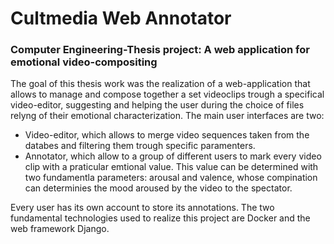 # Cultmedia Web Annotator

### Computer Engineering-Thesis project: A web application for emotional video-compositing

The goal of this thesis work was the realization of a web-application that allows to manage and compose together a set videoclips trough a specifical video-editor, suggesting and helping the user during the choice of files relyng of their emotional characterization.
The main user interfaces are two: 
- Video-editor, which allows to merge video sequences taken from the databes and filtering them trough specific paramenters. 
- Annotator, which allow to a group of different users to mark every video clip with a praticular emtional value. This value can be determined with two fundamentla parameters: arousal and valence, whose compination can determinies the mood aroused by the video to the spectator.

Every user has its own account to store its annotations.
The two fundamental technologies used to realize this project are Docker and the web framework Django.
